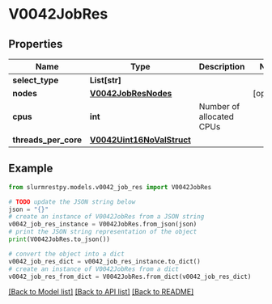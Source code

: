 # V0042JobRes


## Properties

Name | Type | Description | Notes
------------ | ------------- | ------------- | -------------
**select_type** | **List[str]** |  |
**nodes** | [**V0042JobResNodes**](V0042JobResNodes.md) |  | [optional]
**cpus** | **int** | Number of allocated CPUs |
**threads_per_core** | [**V0042Uint16NoValStruct**](V0042Uint16NoValStruct.md) |  |

## Example

```python
from slurmrestpy.models.v0042_job_res import V0042JobRes

# TODO update the JSON string below
json = "{}"
# create an instance of V0042JobRes from a JSON string
v0042_job_res_instance = V0042JobRes.from_json(json)
# print the JSON string representation of the object
print(V0042JobRes.to_json())

# convert the object into a dict
v0042_job_res_dict = v0042_job_res_instance.to_dict()
# create an instance of V0042JobRes from a dict
v0042_job_res_from_dict = V0042JobRes.from_dict(v0042_job_res_dict)
```
[[Back to Model list]](../README.md#documentation-for-models) [[Back to API list]](../README.md#documentation-for-api-endpoints) [[Back to README]](../README.md)


